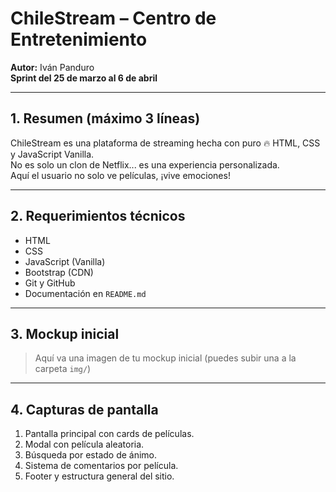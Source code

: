 # ChileStream – Centro de Entretenimiento

**Autor:** Iván Panduro  
**Sprint del 25 de marzo al 6 de abril**

---

## 1. Resumen (máximo 3 líneas)

ChileStream es una plataforma de streaming hecha con puro 🔥 HTML, CSS y JavaScript Vanilla.  
No es solo un clon de Netflix... es una experiencia personalizada.  
Aquí el usuario no solo ve películas, ¡vive emociones!

---

## 2. Requerimientos técnicos

- HTML
- CSS
- JavaScript (Vanilla)
- Bootstrap (CDN)
- Git y GitHub
- Documentación en `README.md`

---

## 3. Mockup inicial

> Aquí va una imagen de tu mockup inicial (puedes subir una a la carpeta `img/`)

---

## 4. Capturas de pantalla

1. Pantalla principal con cards de películas.  
2. Modal con película aleatoria.  
3. Búsqueda por estado de ánimo.  
4. Sistema de comentarios por película.  
5. Footer y estructura general del sitio.
